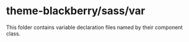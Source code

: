 # theme-blackberry/sass/var

This folder contains variable declaration files named by their component class.
